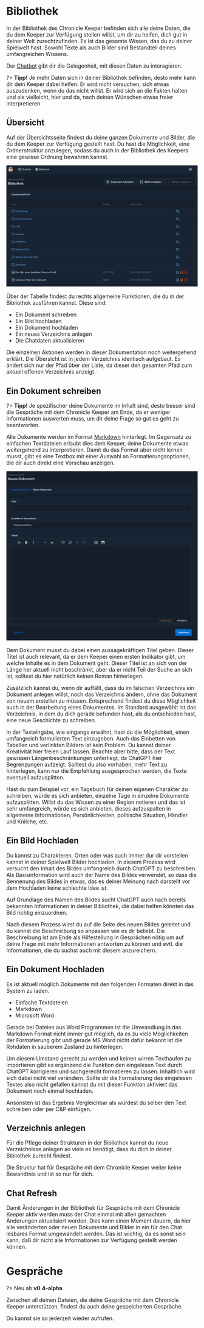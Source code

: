 # Bibliothek

In der Bibliothek des Chronicle Keeper befinden sich alle deine Daten, die du dem Keeper zur Verfügung stellen willst,
um dir zu helfen, dich gut in deiner Welt zurechtzufinden. Es ist das gesamte Wissen, das du zu deiner Spielwelt hast.
Sowohl Texte als auch Bilder sind Bestandteil deines umfangreichen Wissens.

Der [Chatbot](chatbot) gibt dir die Gelegenheit, mit diesen Daten zu interagieren.

?> **Tipp!** Je mehr Daten sich in deiner Bibliothek befinden, desto mehr kann dir dein Keeper dabei helfen. Er wird
nicht versuchen, sich etwas auszudenken, wenn du das nicht willst. Er wird sich an die Fakten halten und sie vielleicht,
hier und da, nach deinen Wünschen etwas freier interpretieren.

## Übersicht

Auf der Übersichtsseite findest du deine ganzen Dokumente und Bilder, die du dem Keeper zur Verfügung gestellt hast. Du
hast die Möglichkeit, eine Ordnerstruktur anzulegen, sodass du auch in der Bibliothek des Keepers eine gewisse Ordnung
bewahren kannst.

![Übersicht Screenshot](_media/library/main_overview.png)

Über der Tabelle findest du rechts allgemeine Funktionen, die du in der Bibliothek ausführen kannst. Diese sind:

- Ein Dokument schreiben
- Ein Bild hochladen
- Ein Dokument hochladen
- Ein neues Verzeichnis anlegen
- Die Chatdaten aktualisieren

Die einzelnen Aktionen werden in dieser Dokumentation noch weitergehend erklärt. Die Übersicht ist in jedem Verzeichnis
identisch aufgebaut. Es ändert sich nur der Pfad über der Liste, da dieser den gesamten Pfad zum aktuell offenen
Verzeichnis anzeigt.

## Ein Dokument schreiben

?> **Tipp!** Je spezifischer deine Dokumente im Inhalt sind, desto besser sind die Gespräche mit dem Chronicle Keeper
am Ende, da er weniger Informationen auswerten muss, um dir deine Frage so gut es geht zu beantworten.

Alle Dokumente werden im Format [Markdown](https://de.wikipedia.org/wiki/Markdown) hinterlegt. Im Gegensatz zu einfachen
Textdateien erlaubt dies dem Keeper, deine Dokumente etwas weitergehend zu interpretieren. Damit du das Format aber nicht
lernen musst, gibt es eine Textbox mit einer Auswahl an Formatierungsoptionen, die dir auch direkt eine Vorschau anzeigen.

![Dokument Schreiben Screenshot](_media/library/document_create.png)

Dem Dokument musst du dabei einen aussagekräftigen Titel geben. Dieser Titel ist auch relevant, da er dem Keeper einen
ersten Indikator gibt, um welche Inhalte es in dem Dokument geht. Dieser Titel ist an sich von der Länge her aktuell nicht beschränkt, aber da er nicht Teil der Suche an sich ist, solltest du hier natürlich keinen Roman hinterlegen.

Zusätzlich kannst du, wenn dir auffällt, dass du im falschen Verzeichnis ein Dokument anlegen willst, noch das Verzeichnis
ändern, ohne das Dokument von neuem erstellen zu müssen. Entsprechend findest du diese Möglichkeit auch in der Bearbeitung
eines Dokumentes. Im Standard ausgewählt ist das Verzeichnis, in dem du dich gerade befunden hast, als du entschieden
hast, eine neue Geschichte zu schreiben.

In der Texteingabe, wie eingangs erwähnt, hast du die Möglichkeit, einen umfangreich formulierten Text einzugeben. Auch
das Einbetten von Tabellen und verlinkten Bildern ist kein Problem. Du kannst deiner Kreativität hier freien Lauf lassen.
Beachte aber bitte, dass der Text gewissen Längenbeschränkungen unterliegt, da ChatGPT hier Begrenzungen aufzeigt.
Solltest du also vorhaben, mehr Text zu hinterlegen, kann nur die Empfehlung ausgesprochen werden, die Texte eventuell
aufzusplitten.

Hast du zum Beispiel vor, ein Tagebuch für deinen eigenen Charakter zu schreiben, würde es sich anbieten, einzelne Tage
in einzelne Dokumente aufzusplitten. Willst du das Wissen zu einer Region notieren und das ist sehr umfangreich, würde
es sich anbieten, dieses aufzuspalten in allgemeine Informationen, Persönlichkeiten, politische Situation, Händler und
Knilche, etc.

## Ein Bild Hochladen

Du kannst zu Charakteren, Orten oder was auch immer dur dir vorstellen kannst in deiner Spielwelt Bilder hochladen. In diesem Prozess wird versucht den Inhalt des Bildes umfangreich durch ChatGPT zu beschreiben. Als Basisinformation wird auch der Name des Bildes verwendet, so dass die Bennenung des Bildes in etwas, das es deiner Meinung nach darstellt vor dem Hochladen keine schlechte Idee ist.

Auf Grundlage des Namen des Bildes sucht ChatGPT auch nach bereits bekannten Informationen in deiner Bibliothek, die dabei helfen könnten das Bild richtig einzuordnen. 

Nach diesem Prozess wirst du auf die Seite des neuen Bildes geleitet und du kannst die Beschreibung so anpassen wie es dir beliebt. Die Beschreibung ist am Ende als Hilfestellung in Gesprächen nötig um auf deine Frage mit mehr Informationen antworten zu können und evtl. die Informationen, die du  suchst auch mit diesem anzureichern. 

## Ein Dokument Hochladen

Es ist aktuell möglich Dokumente mit den folgenden Formaten direkt in das System zu laden.

- Einfache Textdateien
- Markdown
- Microsoft Word

Gerade bei Dateien aus Word Programmen ist die Umwandlung in das Markdown Format nicht immer gut möglich, da es zu viele Möglichkeiten der Formatierung gibt und gerade MS Word nicht dafür bekannt ist die Rohdaten in sauberem Zustand zu hinterlegen. 

Um diesem Umstand gerecht zu werden und keinen wirren Texthaufen zu importieren gibt es ergänzend die Funktion den eingelesen Text durch ChatGPT korrigieren und sachgerecht formatieren zu lassen. Inhaltlich wird sich dabei nicht viel verändern. Sollte dir die Formatierung des eingelesen Textes also nicht gefallen kannst du mit dieser Funktion aktiviert das Dokument noch einmal hochladen.

Ansonsten ist das Ergebnis Vergleichbar als würdest du selber den Text schreiben oder per C&P einfügen.

## Verzeichnis anlegen

Für die Pflege deiner Strukturen in der Bibliothek kannst du neue Verzeichnisse anlegen ao viele es benötigt, dass du dich in deiner Bibliothek zurecht findest. 

Die Struktur hat für Gespräche mit dem Chronicle Keeper weiter keine Bewandtnis und ist so nur für dich.

## Chat Refresh

Damit Änderungen in der Bibliothek für Gespräche mit dem Chronicle Keeper aktiv werden muss der Chat einmal mit allen gemachten Änderungen aktualisiert werden. Dies kann einen Moment dauern, da hier alle veränderten oder neuen Dokumente und Bilder in ein für den Chat lesbares Format umgewandelt werden. Das ist wichtig, da es sonst sein kann, daß dir nicht alle Informationen zur Verfügung gestellt werden können. 

# Gespräche

?> Neu ab **v0.4-alpha**

Zwischen all deinen Dateien, die deine Gespräche mit dem Chronicle Keeper unterstützen, findest du auch deine gespeicherten Gespräche. 

Du kannst sie so jederzeit wieder aufrufen.

